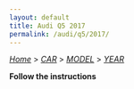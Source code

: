 ```yaml
---
layout: default
title: Audi Q5 2017
permalink: /audi/q5/2017/
---
```

[*Home*](/) > [*CAR*](/car/) > [*MODEL*](/car/model/) > [*YEAR*](/car/model/year/)

**Follow the instructions**